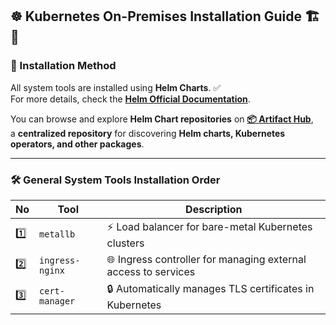 ## ☸️ **Kubernetes On-Premises Installation Guide** 🏗️ 🚀

### 📌 Installation Method

All system tools are installed using **Helm Charts**. ✅  
For more details, check the **[Helm Official Documentation](https://helm.sh/docs/)**.

You can browse and explore **Helm Chart repositories** on **[📦 Artifact Hub](https://artifacthub.io/)**,  
a **centralized repository** for discovering **Helm charts, Kubernetes operators, and other packages**.

---

### 🛠 General System Tools Installation Order

| **No** | **Tool**        | **Description**                                                |
| ------ | --------------- | -------------------------------------------------------------- |
| 1️⃣     | `metallb`       | ⚡ Load balancer for bare-metal Kubernetes clusters            |
| 2️⃣     | `ingress-nginx` | 🌐 Ingress controller for managing external access to services |
| 3️⃣     | `cert-manager`  | 🔒 Automatically manages TLS certificates in Kubernetes        |
